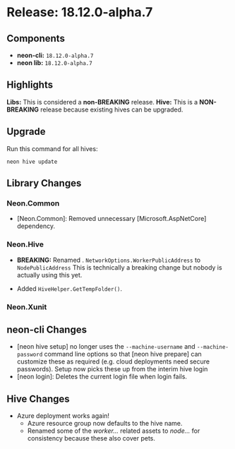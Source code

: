 # Release: 18.12.0-alpha.7

## Components

* **neon-cli:** `18.12.0-alpha.7`
* **neon lib:** `18.12.0-alpha.7`

## Highlights

**Libs:** This is considered a **non-BREAKING** release.
**Hive:** This is a **NON-BREAKING** release because existing hives can be upgraded.


## Upgrade

Run this command for all hives:

```
neon hive update
```

## Library Changes

### Neon.Common

* [Neon.Common]: Removed unnecessary [Microsoft.AspNetCore] dependency.

### Neon.Hive

* **BREAKING:** Renamed . `NetworkOptions.WorkerPublicAddress` to `NodePublicAddress` This is technically a breaking change but nobody is actually using this yet.

* Added `HiveHelper.GetTempFolder()`.

### Neon.Xunit

## neon-cli Changes

* [neon hive setup] no longer uses the `--machine-username` and `--machine-password` command line options so that [neon hive prepare] can customize these as required (e.g. cloud deployments need secure passwords).  Setup now picks these up from the interim hive login 
* [neon login]: Deletes the current login file when login fails.

## Hive Changes

* Azure deployment works again!
  * Azure resource group now defaults to the hive name.
  * Renamed some of the *worker...* related assets to *node...* for consistency because these also cover pets.
